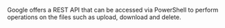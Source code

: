 Google offers a REST API that can be accessed via PowerShell to perform operations on the files such as upload, download and delete. 
